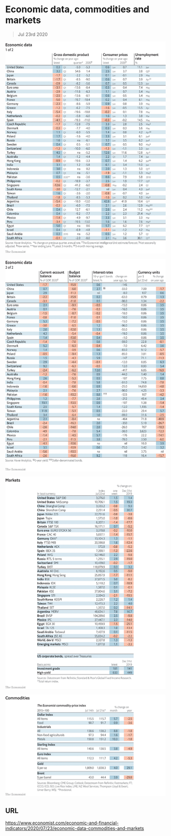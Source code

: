 # Economic data, commodities and markets

> Jul 23rd 2020

![](./images/20200725_INT101.png)

![](./images/20200725_INT102.png)

![](./images/20200725_INT201.png)

![](./images/20200725_INT401.png)

## URL

https://www.economist.com/economic-and-financial-indicators/2020/07/23/economic-data-commodities-and-markets
